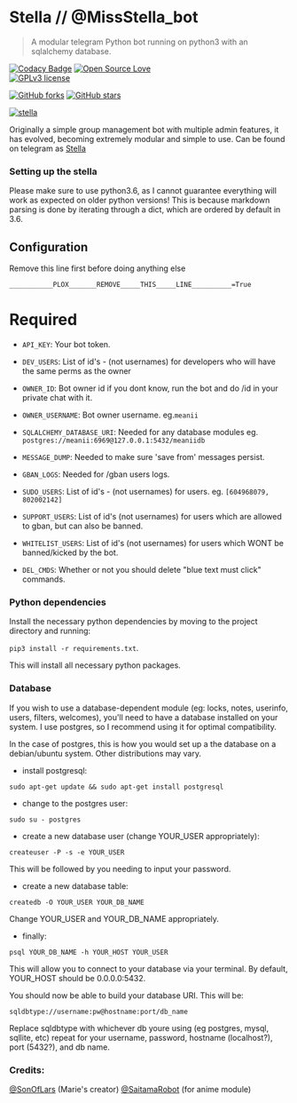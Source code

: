 # Stella // @MissStella_bot 
>A modular telegram Python bot running on python3 with an sqlalchemy database.

[![Codacy Badge](https://api.codacy.com/project/badge/Grade/e96f7c790e574fa0ab2f774ceff6b8ef)](https://app.codacy.com/manual/anilchauhanxda/stella?utm_source=github.com&utm_medium=referral&utm_content=anilchauhanxda/allukabot&utm_campaign=Badge_Grade_Dashboard)
[![Open Source Love](https://badges.frapsoft.com/os/v1/open-source.png?v=103)](https://github.com/ellerbrock/open-source-badges/)  
[![GPLv3 license](https://img.shields.io/badge/License-GPLv3-blue.svg)](http://perso.crans.org/besson/LICENSE.html)

[![GitHub forks](https://img.shields.io/github/forks/anilchauhanxda/stella.svg?style=social&label=Fork&maxAge=2592000)](https://GitHub.com/anilchauhanxda/stella/network/) [![GitHub stars](https://img.shields.io/github/stars/anilchauhanxda/stella.svg?style=social&label=Star&maxAge=2592000)](https://GitHub.com/anilchauhanxda/stella/stargazers/)

[![stella](https://telegra.ph/file/d5a2e552ba53871952547.jpg)](https://heroku.com/deploy) 

Originally a simple group management bot with multiple admin features, it has evolved, becoming extremely modular and simple to use.
Can be found on telegram as [Stella](https:telegram.dog/MissStella_bot)

### Setting up the stella
Please make sure to use python3.6, as I cannot guarantee everything will work as expected on older python versions! This is because markdown parsing is done by iterating through a dict, which are ordered by default in 3.6.

## Configuration
Remove this line first before doing anything else

`___________PLOX_______REMOVE_____THIS_____LINE__________=True`
# Required
- `API_KEY`: Your bot token.

- `DEV_USERS`: List of id's - (not usernames) for developers who will have the same perms as the owner

- `OWNER_ID`: Bot owner id if you dont know, run the bot and do /id in your private chat with it.

- `OWNER_USERNAME`: Bot owner username. eg.`meanii`

- `SQLALCHEMY_DATABASE_URI`: Needed for any database modules eg. `postgres://meanii:6969@127.0.0.1:5432/meaniidb`

- `MESSAGE_DUMP`: Needed to make sure 'save from' messages persist.

- `GBAN_LOGS`: Needed for /gban users logs.

- `SUDO_USERS`: List of id's -  (not usernames) for users. eg. `[604968079, 802002142]`

- `SUPPORT_USERS`: List of id's (not usernames) for users which are allowed to gban, but can also be banned.

- `WHITELIST_USERS`: List of id's (not usernames) for users which WONT be banned/kicked by the bot.

- `DEL_CMDS`: Whether or not you should delete "blue text must click" commands.


### Python dependencies

Install the necessary python dependencies by moving to the project directory and running:

`pip3 install -r requirements.txt`.

This will install all necessary python packages.

### Database

If you wish to use a database-dependent module (eg: locks, notes, userinfo, users, filters, welcomes),
you'll need to have a database installed on your system. I use postgres, so I recommend using it for optimal compatibility.

In the case of postgres, this is how you would set up a the database on a debian/ubuntu system. Other distributions may vary.

- install postgresql:

`sudo apt-get update && sudo apt-get install postgresql`

- change to the postgres user:

`sudo su - postgres`

- create a new database user (change YOUR_USER appropriately):

`createuser -P -s -e YOUR_USER`

This will be followed by you needing to input your password.

- create a new database table:

`createdb -O YOUR_USER YOUR_DB_NAME`

Change YOUR_USER and YOUR_DB_NAME appropriately.

- finally:

`psql YOUR_DB_NAME -h YOUR_HOST YOUR_USER`

This will allow you to connect to your database via your terminal.
By default, YOUR_HOST should be 0.0.0.0:5432.

You should now be able to build your database URI. This will be:

`sqldbtype://username:pw@hostname:port/db_name`

Replace sqldbtype with whichever db youre using (eg postgres, mysql, sqllite, etc)
repeat for your username, password, hostname (localhost?), port (5432?), and db name.

### Credits:
[@SonOfLars](https://github.com/PaulSonOfLars) (Marie's creator)
[@SaitamaRobot](https://github.com/AnimeKaizoku) (for anime module) 
